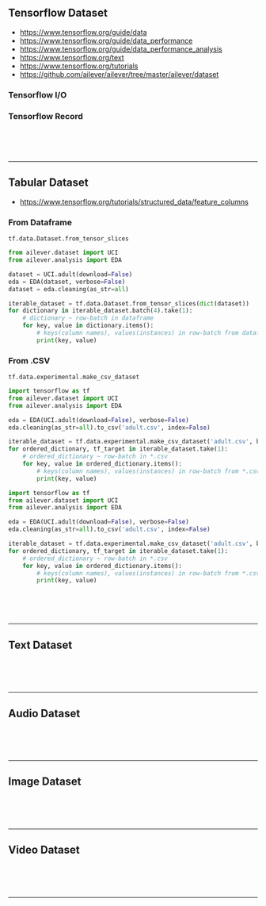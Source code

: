 ## Tensorflow Dataset
- https://www.tensorflow.org/guide/data
- https://www.tensorflow.org/guide/data_performance
- https://www.tensorflow.org/guide/data_performance_analysis
- https://www.tensorflow.org/text
- https://www.tensorflow.org/tutorials
- https://github.com/ailever/ailever/tree/master/ailever/dataset

### Tensorflow I/O

### Tensorflow Record

<br><br><br>

---


## Tabular Dataset
- https://www.tensorflow.org/tutorials/structured_data/feature_columns

### From Dataframe
`tf.data.Dataset.from_tensor_slices`
```python
from ailever.dataset import UCI
from ailever.analysis import EDA

dataset = UCI.adult(download=False)
eda = EDA(dataset, verbose=False)
dataset = eda.cleaning(as_str=all)

iterable_dataset = tf.data.Dataset.from_tensor_slices(dict(dataset))
for dictionary in iterable_dataset.batch(4).take(1):
    # dictionary ~ row-batch in dataframe
    for key, value in dictionary.items():
        # keys(column names), values(instances) in row-batch from dataframe
        print(key, value)
```


### From .CSV
`tf.data.experimental.make_csv_dataset`
```python
import tensorflow as tf
from ailever.dataset import UCI
from ailever.analysis import EDA

eda = EDA(UCI.adult(download=False), verbose=False) 
eda.cleaning(as_str=all).to_csv('adult.csv', index=False)

iterable_dataset = tf.data.experimental.make_csv_dataset('adult.csv', batch_size=4, label_name="50K")
for ordered_dictionary, tf_target in iterable_dataset.take(1):
    # ordered_dictionary ~ row-batch in *.csv
    for key, value in ordered_dictionary.items():
        # keys(column names), values(instances) in row-batch from *.csv
        print(key, value)
```

```python
import tensorflow as tf
from ailever.dataset import UCI
from ailever.analysis import EDA

eda = EDA(UCI.adult(download=False), verbose=False) 
eda.cleaning(as_str=all).to_csv('adult.csv', index=False)

iterable_dataset = tf.data.experimental.make_csv_dataset('adult.csv', batch_size=4, label_name="50K", select_columns=['50K', 'age', 'education-num', 'hours-per-week'])
for ordered_dictionary, tf_target in iterable_dataset.take(1):
    # ordered_dictionary ~ row-batch in *.csv
    for key, value in ordered_dictionary.items():
        # keys(column names), values(instances) in row-batch from *.csv
        print(key, value)
```


<br><br><br>

---


## Text Dataset

<br><br><br>

---


## Audio Dataset

<br><br><br>

---


## Image Dataset

<br><br><br>

---


## Video Dataset

<br><br><br>

---




